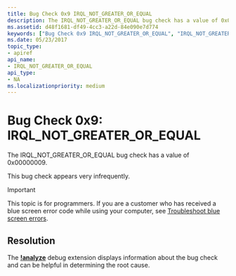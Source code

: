 ```yaml
---
title: Bug Check 0x9 IRQL_NOT_GREATER_OR_EQUAL
description: The IRQL_NOT_GREATER_OR_EQUAL bug check has a value of 0x00000009.This bug check appears very infrequently.
ms.assetid: d48f1681-df49-4cc3-a22d-84e090e7d774
keywords: ["Bug Check 0x9 IRQL_NOT_GREATER_OR_EQUAL", "IRQL_NOT_GREATER_OR_EQUAL"]
ms.date: 05/23/2017
topic_type:
- apiref
api_name:
- IRQL_NOT_GREATER_OR_EQUAL
api_type:
- NA
ms.localizationpriority: medium
---
```


# Bug Check 0x9: IRQL\_NOT\_GREATER\_OR\_EQUAL


The IRQL\_NOT\_GREATER\_OR\_EQUAL bug check has a value of 0x00000009.

This bug check appears very infrequently.

> [!IMPORTANT]
> This topic is for programmers. If you are a customer who has received a blue screen error code while using your computer, see [Troubleshoot blue screen errors](https://www.windows.com/stopcode).

## Resolution
The [**!analyze**](https://docs.microsoft.com/windows-hardware/drivers/debugger/-analyze) debug extension displays information about the bug check and can be helpful in determining the root cause.
 

 




